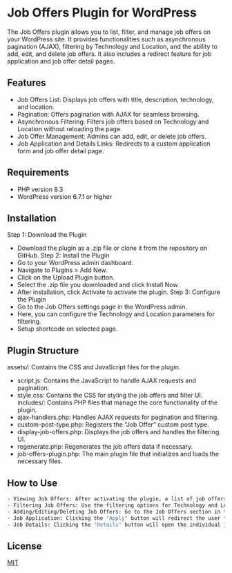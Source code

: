 
# Job Offers Plugin for WordPress

The Job Offers plugin allows you to list, filter, and manage job offers on your WordPress site. It provides functionalities such as asynchronous pagination (AJAX), filtering by Technology and Location, and the ability to add, edit, and delete job offers. It also includes a redirect feature for job application and job offer detail pages.

## Features

- Job Offers List: Displays job offers with title, description, technology, and location.
- Pagination: Offers pagination with AJAX for seamless browsing.
- Asynchronous Filtering: Filters job offers based on Technology and Location without reloading the page.
- Job Offer Management: Admins can add, edit, or delete job offers.
- Job Application and Details Links: Redirects to a custom application form and job offer detail page.
## Requirements

- PHP version 8.3
- WordPress version 6.7.1 or higher
## Installation

Step 1: Download the Plugin
- Download the plugin as a .zip file or clone it from the repository on GitHub.
Step 2: Install the Plugin
- Go to your WordPress admin dashboard.
- Navigate to Plugins > Add New.
- Click on the Upload Plugin button.
- Select the .zip file you downloaded and click Install Now.
- After installation, click Activate to activate the plugin.
Step 3: Configure the Plugin
- Go to the Job Offers settings page in the WordPress admin.
- Here, you can configure the Technology and Location parameters for filtering.
- Setup shortcode on selected page.

## Plugin Structure

assets/: Contains the CSS and JavaScript files for the plugin.
- script.js: Contains the JavaScript to handle AJAX requests and pagination.
- style.css: Contains the CSS for styling the job offers and filter UI.
includes/: Contains PHP files that manage the core functionality of the plugin.
- ajax-handlers.php: Handles AJAX requests for pagination and filtering.
- custom-post-type.php: Registers the "Job Offer" custom post type.
- display-job-offers.php: Displays the job offers and handles the filtering UI.
- regenerate.php: Regenerates the job offers data if necessary.
- job-offers-plugin.php: The main plugin file that initializes and loads the necessary files.
## How to Use

```bash
- Viewing Job Offers: After activating the plugin, a list of job offers will be displayed on your site. The list will show 4 job offers per page, with pagination powered by AJAX.
- Filtering Job Offers: Use the filtering options for Technology and Location to narrow down the job offers. The filters will update the list without refreshing the page.
- Adding/Editing/Deleting Job Offers: Go to the Job Offers section in the WordPress admin to manage job offers.
- Job Application: Clicking the "Apply" button will redirect the user to a job application form.
- Job Details: Clicking the "Details" button will open the individual job offer page in a new tab.
```
    
## License

[MIT](https://choosealicense.com/licenses/mit/)

